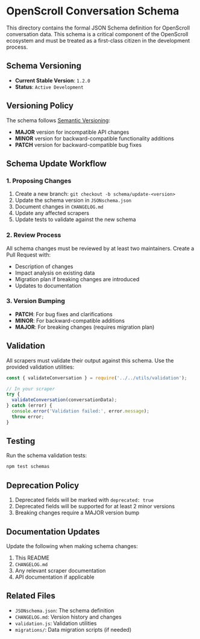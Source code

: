 # OpenScroll Conversation Schema

This directory contains the formal JSON Schema definition for OpenScroll conversation data. This schema is a critical component of the OpenScroll ecosystem and must be treated as a first-class citizen in the development process.

## Schema Versioning

- **Current Stable Version**: `1.2.0`
- **Status**: `Active Development`

## Versioning Policy

The schema follows [Semantic Versioning](https://semver.org/):

- **MAJOR** version for incompatible API changes
- **MINOR** version for backward-compatible functionality additions
- **PATCH** version for backward-compatible bug fixes

## Schema Update Workflow

### 1. Proposing Changes

1. Create a new branch: `git checkout -b schema/update-<version>`
2. Update the schema version in `JSONschema.json`
3. Document changes in `CHANGELOG.md`
4. Update any affected scrapers
5. Update tests to validate against the new schema

### 2. Review Process

All schema changes must be reviewed by at least two maintainers. Create a Pull Request with:

- Description of changes
- Impact analysis on existing data
- Migration plan if breaking changes are introduced
- Updates to documentation

### 3. Version Bumping

- **PATCH**: For bug fixes and clarifications
- **MINOR**: For backward-compatible additions
- **MAJOR**: For breaking changes (requires migration plan)

## Validation

All scrapers must validate their output against this schema. Use the provided validation utilities:

```javascript
const { validateConversation } = require('../../utils/validation');

// In your scraper
try {
  validateConversation(conversationData);
} catch (error) {
  console.error('Validation failed:', error.message);
  throw error;
}
```

## Testing

Run the schema validation tests:

```bash
npm test schemas
```

## Deprecation Policy

1. Deprecated fields will be marked with `deprecated: true`
2. Deprecated fields will be supported for at least 2 minor versions
3. Breaking changes require a MAJOR version bump

## Documentation Updates

Update the following when making schema changes:

1. This README
2. `CHANGELOG.md`
3. Any relevant scraper documentation
4. API documentation if applicable

## Related Files

- `JSONschema.json`: The schema definition
- `CHANGELOG.md`: Version history and changes
- `validation.js`: Validation utilities
- `migrations/`: Data migration scripts (if needed)
